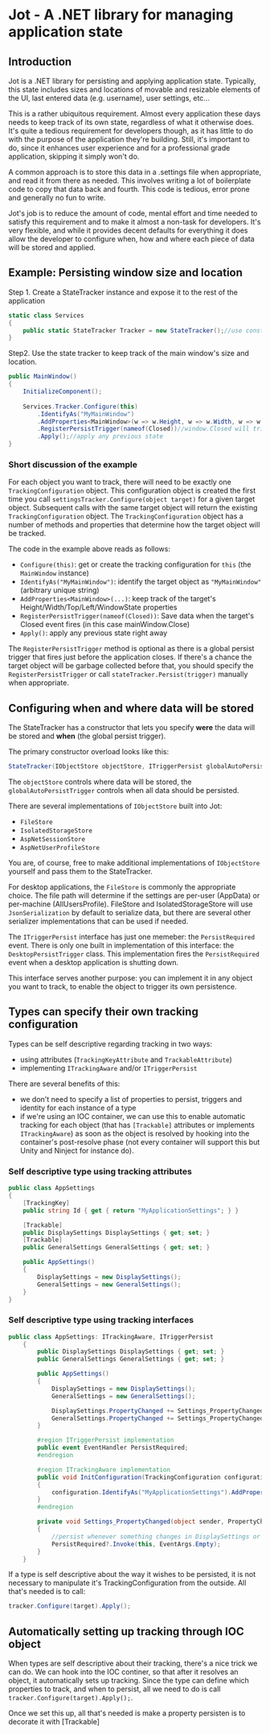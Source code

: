 # Jot - A .NET library for managing application state

## Introduction 
Jot is a .NET library for persisting and applying application state. Typically, this state includes sizes and locations of movable and resizable elements of the UI, last entered data (e.g. username), user settings, etc...

This is a rather ubiquitous requirement. Almost every application these days needs to keep track of its own state, regardless of what it otherwise does. It's quite a tedious requirement for developers though, as it has little to do with the purpose of the application they're building. Still, it's important to do, since it enhances user experience and for a professional grade application, skipping it simply won't do. 

A common approach is to store this data in a .settings file when appropriate, and read it from there as needed. This involves writing a lot of boilerplate code to copy that data back and fourth. This code is tedious, error prone and generally no fun to write.  
 
Jot's job is to reduce the amount of code, mental effort and time needed to satisfy this requirement and to make it almost a non-task for developers. It's very flexible, and while it provides decent defaults for everything it does allow the developer to configure when, how and where each piece of data will be stored and applied.


## Example: Persisting window size and location

Step 1. Create a StateTracker instance and expose it to the rest of the application
``` C#
static class Services
{
    public static StateTracker Tracker = new StateTracker();//use constructor overloads to configure how data is stored
}
```
Step2. Use the state tracker to keep track of the main window's size and location.
``` C#
public MainWindow()
{
    InitializeComponent();
    
    Services.Tracker.Configure(this)
        .IdentifyAs("MyMainWindow")
        .AddProperties<MainWindow>(w => w.Height, w => w.Width, w => w.Left, w => w.Top, w => w.WindowState)
        .RegisterPersistTrigger(nameof(Closed))//window.Closed will trigger persist
        .Apply();//apply any previous state 
}

```

### Short discussion of the example
For each object you want to track, there will need to be exactly one `TrackingConfiguration` object. This configuration object is created the first time you call `settingsTracker.Configure(object target)` for a given target object. Subsequent calls with the same target object will return the existing `TrackingConfiguration` object. The `TrackingConfiguration` object has a number of methods and properties that determine how the target object will be tracked. 

The code in the example above reads as follows:  
- `Configure(this)`: get or create the tracking configuration for `this` (the `MainWindow` instance)
- `IdentifyAs("MyMainWindow")`: identify the target object as `"MyMainWindow"` (arbitrary unique string)
- `AddProperties<MainWindow>(...)`: keep track of the target's Height/Width/Top/Left/WindowState properties
- `RegisterPersistTrigger(nameof(Closed))`: Save data when the target's Closed event fires (in this case mainWindow.Close)
- `Apply()`: apply any previous state right away
 
The `RegisterPersistTrigger` method is optional as there is a global persist trigger that fires just before the application closes. If there's a chance the target object will be garbage collected before that, you should specify the `RegisterPersistTrigger` or call `stateTracker.Persist(trigger)` manually when appropriate.

## Configuring when and where data will be stored
The StateTracker has a constructor that lets you specify **were** the data will be stored and **when** (the global persist trigger).

The primary constructor overload looks like this:  
``` C#
StateTracker(IObjectStore objectStore, ITriggerPersist globalAutoPersistTrigger)
```
The `objectStore` controls where data will be stored, the `globalAutoPersistTrigger` controls when all data should be persisted. 

There are several implementations of `IObjectStore` built into Jot:
- `FileStore`
- `IsolatedStorageStore`
- `AspNetSessionStore`
- `AspNetUserProfileStore `

You are, of course, free to make additional implementations of `IObjectStore` yourself and pass them to the StateTracker. 

For desktop applications, the `FileStore` is commonly the appropriate choice. The file path will determine if the settings are per-user (AppData) or per-machine (AllUsersProfile). FileStore and IsolatedStorageStore will use `JsonSerialization` by default to serialize data, but there are several other serializer implementations that can be used if needed.  

The `ITriggerPersist` interface has just one memeber: the `PersistRequired` event. There is only one built in implementation of this interface: the `DesktopPersistTrigger` class. This implementation fires the `PersistRequired` event when a desktop application is shutting down. 

This interface serves another purpose: you can implement it in any object you want to track, to enable the object to trigger its own persistence.      

## Types can specify their own tracking configuration 
Types can be self descriptive regarding tracking in two ways: 
- using attributes (`TrackingKeyAttribute` and `TrackableAttribute`)
- implementing `ITrackingAware` and/or `ITriggerPersist`

There are several benefits of this:
- we don't need to specify a list of properties to persist, triggers and identity for each instance of a type
- if we're using an IOC container, we can use this to enable automatic tracking for each object (that has `[Trackable]` attributes or implements `ITrackingAware`) as soon as the object is resolved by hooking into the container's post-resolve phase (not every container will support this but Unity and Ninject for instance do).    

### Self descriptive type using tracking attributes

``` C#
public class AppSettings
{
	[TrackingKey]
	public string Id { get { return "MyApplicationSettings"; } }

    [Trackable]
    public DisplaySettings DisplaySettings { get; set; }
    [Trackable]
    public GeneralSettings GeneralSettings { get; set; }

    public AppSettings()
    {
        DisplaySettings = new DisplaySettings();
        GeneralSettings = new GeneralSettings();
    }
}
```

### Self descriptive type using tracking interfaces
``` C#
public class AppSettings: ITrackingAware, ITriggerPersist
    {
		public DisplaySettings DisplaySettings { get; set; }
        public GeneralSettings GeneralSettings { get; set; }

        public AppSettings()
        {
            DisplaySettings = new DisplaySettings();
            GeneralSettings = new GeneralSettings();

			DisplaySettings.PropertyChanged += Settings_PropertyChanged;
			GeneralSettings.PropertyChanged += Settings_PropertyChanged
		}

		#region ITriggerPersist implementation
		public event EventHandler PersistRequired;
		#endregion

		#region ITrackingAware implementation
		public void InitConfiguration(TrackingConfiguration configuration)
		{
			configuration.IdentifyAs("MyApplicationSettings").AddProperties<AppSettings>(s => s.DisplaySettings, s => s.GeneralSettings);
		}
		#endregion

		private void Settings_PropertyChanged(object sender, PropertyChangedEventArgs e)
		{
			//persist whenever something changes in DisplaySettings or GeneralSettings
			PersistRequired?.Invoke(this, EventArgs.Empty);
		}
	}
```

If a type is self descriptive about the way it wishes to be persisted, it is not necessary to manipulate it's TrackingConfiguration from the outside. All that's needed is to call: 

``` C#
tracker.Configure(target).Apply();
```

## Automatically setting up tracking through IOC object
When types are self descriptive about their tracking, there's a nice trick we can do. We can hook into the IOC continer, so that after it resolves an object, it automatically sets up tracking. Since the type can define which properties to track, and when to persist, all we need to do is call `tracker.Configure(target).Apply();`.

Once we set this up, all that's needed is make a property persisten is to decorate it with [Trackable]   

